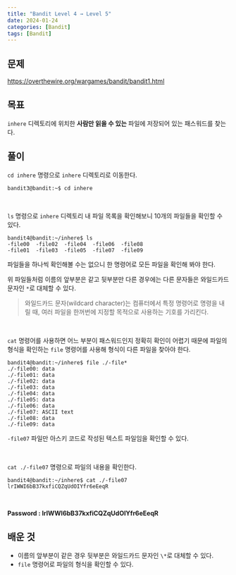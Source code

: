 ```yaml
---
title: "Bandit Level 4 → Level 5"
date: 2024-01-24
categories: [Bandit]
tags: [Bandit]
---
```


## 문제
<https://overthewire.org/wargames/bandit/bandit1.html>

## 목표
`inhere` 디렉토리에 위치한 **사람만 읽을 수 있는** 파일에 저장되어 있는 패스워드를 찾는다.

## 풀이
`cd inhere` 명령으로 `inhere` 디렉토리로 이동한다.
```shell
bandit3@bandit:~$ cd inhere
```  

&nbsp;  

`ls` 명령으로 `inhere` 디렉토리 내 파일 목록을 확인해보니 10개의 파일들을 확인할 수 있다.
```shell
bandit4@bandit:~/inhere$ ls
-file00  -file02  -file04  -file06  -file08
-file01  -file03  -file05  -file07  -file09
```
파일들을 하나씩 확인해볼 수는 없으니 한 명령어로 모든 파일을 확인해 봐야 한다.  

위 파일들처럼 이름의 앞부분은 같고 뒷부분만 다른 경우에는 다른 문자들은 와일드카드 문자인 `*`로 대체할 수 있다.  

> 와일드카드 문자(wildcard character)는 컴퓨터에서 특정 명령어로 명령을 내릴 때, 여러 파일을 한꺼번에 지정할 목적으로 사용하는 기호를 가리킨다.  

&nbsp;  

`cat` 명령어를 사용하면 어느 부분이 패스워드인지 정확히 확인이 어렵기 때문에 파일의 형식을 확인하는 `file` 명령어를 사용해 형식이 다른 파일을 찾아야 한다.
```shell
bandit4@bandit:~/inhere$ file ./-file*
./-file00: data
./-file01: data
./-file02: data
./-file03: data
./-file04: data
./-file05: data
./-file06: data
./-file07: ASCII text
./-file08: data
./-file09: data
```

`-file07` 파일만 아스키 코드로 작성된 텍스트 파일임을 확인할 수 있다.  

&nbsp;  

`cat ./-file07` 명령으로 파일의 내용을 확인한다.

```shell
bandit4@bandit:~/inhere$ cat ./-file07
lrIWWI6bB37kxfiCQZqUdOIYfr6eEeqR
```  

&nbsp;  

**Password : lrIWWI6bB37kxfiCQZqUdOIYfr6eEeqR**

## 배운 것
- 이름의 앞부분이 같은 경우 뒷부분은 와일드카드 문자인 `\*`로 대체할 수 있다.
- `file` 명령어로 파일의 형식을 확인할 수 있다.
